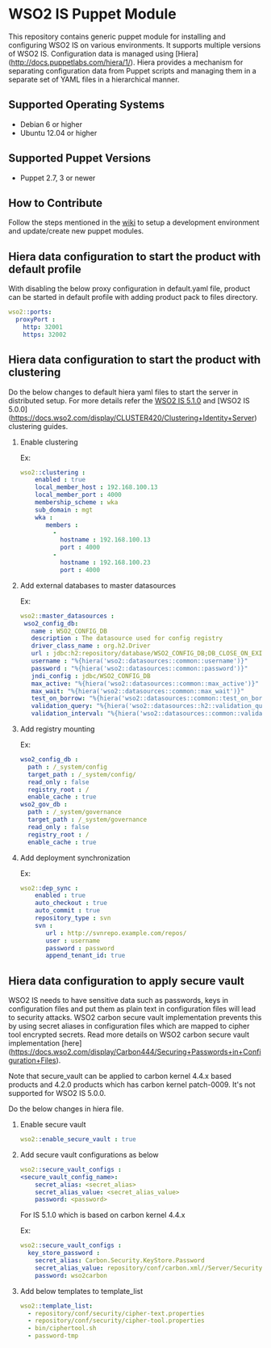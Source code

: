 # WSO2 IS Puppet Module

This repository contains generic puppet module for installing and configuring WSO2 IS on various environments. It
supports multiple versions of WSO2 IS. Configuration data is managed using [Hiera] (http://docs.puppetlabs.com/hiera/1/). 
Hiera provides a mechanism for separating configuration data from Puppet scripts and managing them in
 a separate set of YAML files in a hierarchical manner.

## Supported Operating Systems

- Debian 6 or higher
- Ubuntu 12.04 or higher

## Supported Puppet Versions

- Puppet 2.7, 3 or newer

## How to Contribute
Follow the steps mentioned in the [wiki](https://github.com/wso2/puppet-modules/wiki) to setup a development
environment and update/create new puppet modules.

## Hiera data configuration to start the product with default profile
With disabling the below proxy configuration in default.yaml file, product can be started in default profile with
adding product pack to files directory.

```yaml
wso2::ports:
  proxyPort :
    http: 32001
    https: 32002
```

## Hiera data configuration to start the product with clustering
Do the below changes to default hiera yaml files to start the server in distributed setup. For more details refer the
[WSO2 IS 5.1.0](https://docs.wso2.com/display/CLUSTER44x/Clustering+Identity+Server+5.1.0) and [WSO2 IS 5.0.0]
(https://docs.wso2.com/display/CLUSTER420/Clustering+Identity+Server) clustering guides.

1. Enable clustering

   Ex:
    ```yaml
    wso2::clustering :
        enabled : true
        local_member_host : 192.168.100.13
        local_member_port : 4000
        membership_scheme : wka
        sub_domain : mgt
        wka :
           members :
             -
               hostname : 192.168.100.13
               port : 4000
             -
               hostname : 192.168.100.23
               port : 4000
    ```

2. Add external databases to master datasources

   Ex:
    ```yaml
    wso2::master_datasources :
     wso2_config_db:
       name : WSO2_CONFIG_DB
       description : The datasource used for config registry
       driver_class_name : org.h2.Driver
       url : jdbc:h2:repository/database/WSO2_CONFIG_DB;DB_CLOSE_ON_EXIT=FALSE;LOCK_TIMEOUT=60000
       username : "%{hiera('wso2::datasources::common::username')}"
       password : "%{hiera('wso2::datasources::common::password')}"
       jndi_config : jdbc/WSO2_CONFIG_DB
       max_active: "%{hiera('wso2::datasources::common::max_active')}"
       max_wait: "%{hiera('wso2::datasources::common::max_wait')}"
       test_on_borrow: "%{hiera('wso2::datasources::common::test_on_borrow')}"
       validation_query: "%{hiera('wso2::datasources::h2::validation_query')}"
       validation_interval: "%{hiera('wso2::datasources::common::validation_interval')}"

    ```

3. Add registry mounting

   Ex:
    ```yaml
    wso2_config_db :
      path : /_system/config
      target_path : /_system/config/
      read_only : false
      registry_root : /
      enable_cache : true
    wso2_gov_db :
      path : /_system/governance
      target_path : /_system/governance
      read_only : false
      registry_root : /
      enable_cache : true
    ```

4. Add deployment synchronization

    Ex:
    ```yaml
    wso2::dep_sync :
        enabled : true
        auto_checkout : true
        auto_commit : true
        repository_type : svn
        svn :
           url : http://svnrepo.example.com/repos/
           user : username
           password : password
           append_tenant_id: true
    ```

## Hiera data configuration to apply secure vault
WSO2 IS needs to have sensitive data such as passwords, keys in configuration files and put them as plain text in
configuration files will lead to security attacks. WSO2 carbon secure vault implementation prevents this by using
secret aliases in configuration files which are mapped to cipher tool encrypted secrets. Read more details on WSO2
carbon secure vault implementation [here] (https://docs.wso2.com/display/Carbon444/Securing+Passwords+in+Configuration+Files).

Note that secure_vault can be applied to carbon kernel 4.4.x based products and 4.2.0 products which has carbon
kernel patch-0009. It's not supported for WSO2 IS 5.0.0.

Do the below changes in hiera file.

1. Enable secure vault

    ```yaml
    wso2::enable_secure_vault : true
    ```

2. Add secure vault configurations as below

    ```yaml
    wso2::secure_vault_configs :
    <secure_vault_config_name>:
        secret_alias: <secret_alias>
        secret_alias_value: <secret_alias_value>
        password: <password>
    ```

    For IS 5.1.0 which is based on carbon kernel 4.4.x

    Ex:
    ```yaml
    wso2::secure_vault_configs :
      key_store_password :
        secret_alias: Carbon.Security.KeyStore.Password
        secret_alias_value: repository/conf/carbon.xml//Server/Security/KeyStore/Password,false
        password: wso2carbon
    ```

3. Add below templates to template_list

    ```yaml
    wso2::template_list:
      - repository/conf/security/cipher-text.properties
      - repository/conf/security/cipher-tool.properties
      - bin/ciphertool.sh
      - password-tmp
    ```